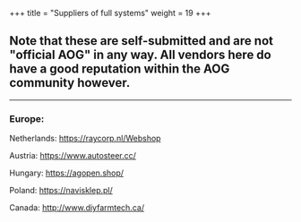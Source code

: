 +++
title = "Suppliers of full systems"
weight = 19
+++

## Note that these are self-submitted and are not "official AOG" in any way. All vendors here do have a good reputation within the AOG community however.

---

### Europe:

Netherlands: https://raycorp.nl/Webshop

Austria: https://www.autosteer.cc/

Hungary: https://agopen.shop/

Poland: https://navisklep.pl/

Canada: http://www.diyfarmtech.ca/

###
